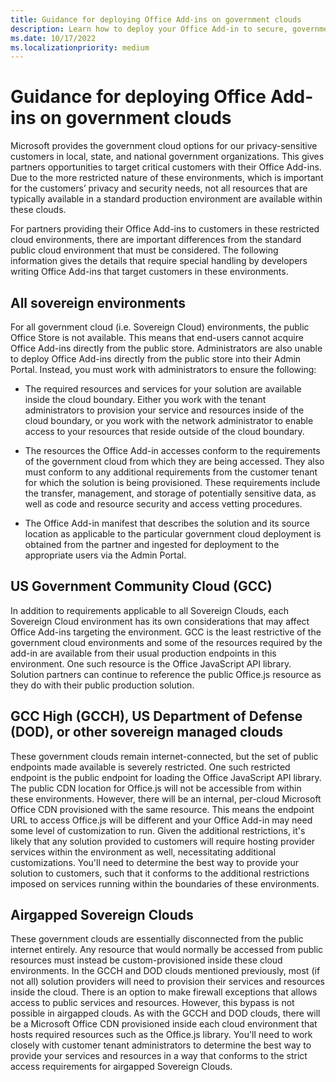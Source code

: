```yaml
---
title: Guidance for deploying Office Add-ins on government clouds
description: Learn how to deploy your Office Add-in to secure, government cloud environments
ms.date: 10/17/2022
ms.localizationpriority: medium
---
```


# Guidance for deploying Office Add-ins on government clouds

Microsoft provides the government cloud options for our privacy-sensitive customers in local, state, and national government organizations. This gives partners opportunities to target critical customers with their Office Add-ins. Due to the more restricted nature of these environments, which is important for the customers’ privacy and security needs, not all resources that are typically available in a standard production environment are available within these clouds.

For partners providing their Office Add-ins to customers in these restricted cloud environments, there are important differences from the standard public cloud environment that must be considered. The following information gives the details that require special handling by developers writing Office Add-ins that target customers in these environments.

## All sovereign environments

For all government cloud (i.e. Sovereign Cloud) environments, the public Office Store is not available. This means that end-users cannot acquire Office Add-ins directly from the public store. Administrators are also unable to deploy Office Add-ins directly from the public store into their Admin Portal. Instead, you must work with administrators to ensure the following:

- The required resources and services for your solution are available inside the cloud boundary. Either you work with the tenant administrators to provision your service and resources inside of the cloud boundary, or you work with the network administrator to enable access to your resources that reside outside of the cloud boundary.

- The resources the Office Add-in accesses conform to the requirements of the government cloud from which they are being accessed. They also must conform to any additional requirements from the customer tenant for which the solution is being provisioned. These requirements include the transfer, management, and storage of potentially sensitive data, as well as code and resource security and access vetting procedures.

- The Office Add-in manifest that describes the solution and its source location as applicable to the particular government cloud deployment is obtained from the partner and ingested for deployment to the appropriate users via the Admin Portal.

## US Government Community Cloud (GCC)

In addition to requirements applicable to all Sovereign Clouds, each Sovereign Cloud environment has its own considerations that may affect Office Add-ins targeting the environment. GCC is the least restrictive of the government cloud environments and some of the resources required by the add-in are available from their usual production endpoints in this environment. One such resource is the Office JavaScript API library. Solution partners can continue to reference the public Office.js resource as they do with their public production solution.

## GCC High (GCCH), US Department of Defense (DOD), or other sovereign managed clouds

These government clouds remain internet-connected, but the set of public endpoints made available is severely restricted. One such restricted endpoint is the public endpoint for loading the Office JavaScript API library. The public CDN location for Office.js will not be accessible from within these environments. However, there will be an internal, per-cloud Microsoft Office CDN provisioned with the same resource. This means the endpoint URL to access Office.js will be different and your Office Add-in may need some level of customization to run. Given the additional restrictions, it's likely that any solution provided to customers will require hosting provider services within the environment as well, necessitating additional customizations. You'll need to determine the best way to provide your solution to customers, such that it conforms to the additional restrictions imposed on services running within the boundaries of these environments.

## Airgapped Sovereign Clouds

These government clouds are essentially disconnected from the public internet entirely. Any resource that would normally be accessed from public resources must instead be custom-provisioned inside these cloud environments. In the GCCH and DOD clouds mentioned previously, most (if not all) solution providers will need to provision their services and resources inside the cloud. There is an option to make firewall exceptions that allows access to public services and resources. However, this bypass is not possible in airgapped clouds. As with the GCCH and DOD clouds, there will be a Microsoft Office CDN provisioned inside each cloud environment that hosts required resources such as the Office.js library. You'll need to work closely with customer tenant administrators to determine the best way to provide your services and resources in a way that conforms to the strict access requirements for airgapped Sovereign Clouds.
